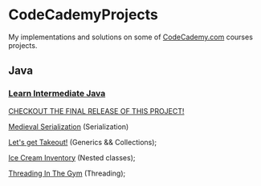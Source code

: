 <html>
 <body>
  <div md-src-pos="0..931">
   <h1 md-src-pos="0..20">CodeCademyProjects</h1>
   <p md-src-pos="21..149"><span md-src-pos="21..64">My implementations and solutions on some of</span> <a href="https://www.codecademy.com/profiles/fernandotona" md-src-pos="65..131">CodeCademy.com</a> <span md-src-pos="132..149">courses projects.</span></p>
   <h2 md-src-pos="151..157">Java</h2>
   <h3 md-src-pos="158..285"><a href="https://github.com/fernandotonacoder/CodeCademyProjects/tree/main/Courses/Learn-Intermediate-Java" md-src-pos="161..285">Learn Intermediate Java</a></h3>
   <p></p>
   <P md-src-pos="150..288"><a href="https://github.com/fernandotonacoder/CodeCademyProjects/tags" md-src-pos="152..288">CHECKOUT THE FINAL RELEASE OF THIS PROJECT!</a></P>
   <p></p>
   <p></p>
   <p md-src-pos="287..448"><a href="https://github.com/fernandotonacoder/CodeCademyProjects/tree/main/Courses/Learn-Intermediate-Java/MedievalSerialization" md-src-pos="287..432">Medieval Serialization</a> (<span md-src-pos="434..447">Serialization</span>)</p>
   <p md-src-pos="450..619"><a href="https://github.com/fernandotonacoder/CodeCademyProjects/tree/main/Courses/Learn-Intermediate-Java/JavaCollectionsTakeout" md-src-pos="450..592">Let's get Takeout!</a> (<span md-src-pos="594..602">Generics</span> <span md-src-pos="603..605">&amp;&amp;</span> <span md-src-pos="606..617">Collections</span>)<span md-src-pos="618..619">;</span></p>
   <p md-src-pos="621..777"><a href="https://github.com/fernandotonacoder/CodeCademyProjects/tree/main/Courses/Learn-Intermediate-Java/IceCreamInventory" md-src-pos="621..759">Ice Cream Inventory</a> (<span md-src-pos="761..775">Nested classes</span>)<span md-src-pos="776..777">;</span></p>
   <p md-src-pos="779..931"><a href="https://github.com/fernandotonacoder/CodeCademyProjects/tree/main/Courses/Learn-Intermediate-Java/ThreadingInTheGym" md-src-pos="779..918">Threading In The Gym</a> (<span md-src-pos="920..929">Threading</span>)<span md-src-pos="930..931">;</span></p>
  </div>
 </body>
</html>
